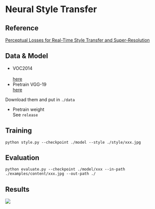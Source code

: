 # Neural Style Transfer

## Reference
[Perceptual Losses for Real-Time Style Transfer and Super-Resolution](https://arxiv.org/abs/1603.08155) <br> 
## Data & Model
* VOC2014<br> 	
[here](http://msvocds.blob.core.windows.net/coco2014/train2014.zip)  <br> 
* Pretrain VGG-19<br> 
[here](http://www.vlfeat.org/matconvnet/models/beta16/imagenet-vgg-verydeep-19.mat)  <br> 


Download them and put in `./data`<br> 

* Pretrain weight<br> 
See `release` <br> 
## Training
```
python style.py --checkpoint ./model --style ./style/xxx.jpg 
```
## Evaluation
```
python evaluate.py --checkpoint ./model/xxx --in-path ./examples/content/xxx.jpg --out-path ./
```

## Results
![](https://github.com/yanx27/Fast-style-transfer-based-on-Tensorflow/blob/master/examples/results/sysu.jpg)  

